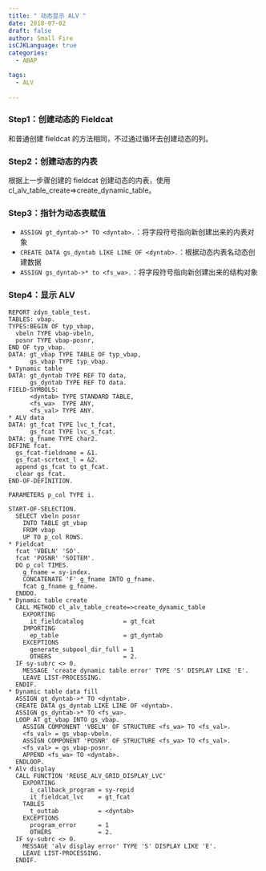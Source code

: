 ```yaml
---
title: " 动态显示 ALV "
date: 2018-07-02
draft: false
author: Small Fire
isCJKLanguage: true
categories: 
  - ABAP

tags: 
  - ALV
 
---
```


### Step1：创建动态的 Fieldcat

和普通创建 fieldcat 的方法相同，不过通过循环去创建动态的列。

### Step2：创建动态的内表

根据上一步骤创建的 fieldcat 创建动态的内表，使用cl_alv_table_create=>create_dynamic_table。

### Step3：指针为动态表赋值

- `ASSIGN gt_dyntab->* TO <dyntab>.`：将字段符号指向新创建出来的内表对象
- `CREATE DATA gs_dyntab LIKE LINE OF <dyntab>.`：根据动态内表名动态创建数据
- `ASSIGN gs_dyntab->* to <fs_wa>.`：将字段符号指向新创建出来的结构对象

### Step4：显示 ALV

```ABAP
REPORT zdyn_table_test.
TABLES: vbap.
TYPES:BEGIN OF typ_vbap,
  vbeln TYPE vbap-vbeln,
  posnr TYPE vbap-posnr,
END OF typ_vbap.
DATA: gt_vbap TYPE TABLE OF typ_vbap,
      gs_vbap TYPE typ_vbap.
* Dynamic table
DATA: gt_dyntab TYPE REF TO data,
      gs_dyntab TYPE REF TO data.
FIELD-SYMBOLS:
      <dyntab> TYPE STANDARD TABLE,
      <fs_wa>  TYPE ANY,
      <fs_val> TYPE ANY.
* ALV data
DATA: gt_fcat TYPE lvc_t_fcat,
      gs_fcat TYPE lvc_s_fcat.
DATA: g_fname TYPE char2.
DEFINE fcat.
  gs_fcat-fieldname = &1.
  gs_fcat-scrtext_l = &2.
  append gs_fcat to gt_fcat.
  clear gs_fcat.
END-OF-DEFINITION.

PARAMETERS p_col TYPE i.

START-OF-SELECTION.
  SELECT vbeln posnr
    INTO TABLE gt_vbap
    FROM vbap
    UP TO p_col ROWS.
* Fieldcat
  fcat 'VBELN' 'SO'.
  fcat 'POSNR' 'SOITEM'.
  DO p_col TIMES.
    g_fname = sy-index.
    CONCATENATE 'F' g_fname INTO g_fname.
    fcat g_fname g_fname.
  ENDDO.
* Dynamic table create
  CALL METHOD cl_alv_table_create=>create_dynamic_table
    EXPORTING
      it_fieldcatalog           = gt_fcat
    IMPORTING
      ep_table                  = gt_dyntab
    EXCEPTIONS
      generate_subpool_dir_full = 1
      OTHERS                    = 2.
  IF sy-subrc <> 0.
    MESSAGE 'create dynamic table error' TYPE 'S' DISPLAY LIKE 'E'.
    LEAVE LIST-PROCESSING.
  ENDIF.
* Dynamic table data fill
  ASSIGN gt_dyntab->* TO <dyntab>.
  CREATE DATA gs_dyntab LIKE LINE OF <dyntab>.
  ASSIGN gs_dyntab->* TO <fs_wa>.
  LOOP AT gt_vbap INTO gs_vbap.
    ASSIGN COMPONENT 'VBELN' OF STRUCTURE <fs_wa> TO <fs_val>.
    <fs_val> = gs_vbap-vbeln.
    ASSIGN COMPONENT 'POSNR' OF STRUCTURE <fs_wa> TO <fs_val>.
    <fs_val> = gs_vbap-posnr.
    APPEND <fs_wa> TO <dyntab>.
  ENDLOOP.
* Alv display
  CALL FUNCTION 'REUSE_ALV_GRID_DISPLAY_LVC'
    EXPORTING
      i_callback_program = sy-repid
      it_fieldcat_lvc    = gt_fcat
    TABLES
      t_outtab           = <dyntab>
    EXCEPTIONS
      program_error      = 1
      OTHERS             = 2.
  IF sy-subrc <> 0.
    MESSAGE 'alv display error' TYPE 'S' DISPLAY LIKE 'E'.
    LEAVE LIST-PROCESSING.
  ENDIF.
```

